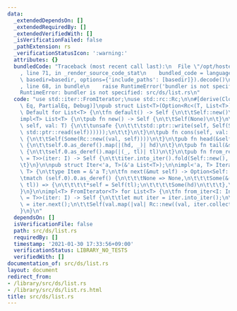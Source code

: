 ```yaml
---
data:
  _extendedDependsOn: []
  _extendedRequiredBy: []
  _extendedVerifiedWith: []
  _isVerificationFailed: false
  _pathExtension: rs
  _verificationStatusIcon: ':warning:'
  attributes: {}
  bundledCode: "Traceback (most recent call last):\n  File \"/opt/hostedtoolcache/Python/3.9.1/x64/lib/python3.9/site-packages/onlinejudge_verify/documentation/build.py\"\
    , line 71, in _render_source_code_stat\n    bundled_code = language.bundle(stat.path,\
    \ basedir=basedir, options={'include_paths': [basedir]}).decode()\n  File \"/opt/hostedtoolcache/Python/3.9.1/x64/lib/python3.9/site-packages/onlinejudge_verify/languages/user_defined.py\"\
    , line 68, in bundle\n    raise RuntimeError('bundler is not specified: {}'.format(path.as_posix()))\n\
    RuntimeError: bundler is not specified: src/ds/list.rs\n"
  code: "use std::iter::FromIterator;\nuse std::rc::Rc;\n\n#[derive(Clone, Ord, PartialOrd,\
    \ Eq, PartialEq, Debug)]\npub struct List<T>(Option<Rc<(T, List<T>)>>);\n\nimpl<T>\
    \ Default for List<T> {\n\tfn default() -> Self {\n\t\tSelf::new()\n\t}\n}\n\n\
    impl<T> List<T> {\n\tpub fn new() -> Self {\n\t\tSelf(None)\n\t}\n\tpub fn push(&mut\
    \ self, val: T) {\n\t\tunsafe {\n\t\t\tstd::ptr::write(self, Self(Some(Rc::new((val,\
    \ std::ptr::read(self))))));\n\t\t}\n\t}\n\tpub fn cons(self, val: T) -> Self\
    \ {\n\t\tSelf(Some(Rc::new((val, self))))\n\t}\n\tpub fn head(&self) -> Option<&T>\
    \ {\n\t\tself.0.as_deref().map(|(hd, _)| hd)\n\t}\n\tpub fn tail(&self) -> Option<&Self>\
    \ {\n\t\tself.0.as_deref().map(|(_, tl)| tl)\n\t}\n\tpub fn from_rev_iter<I: IntoIterator<Item\
    \ = T>>(iter: I) -> Self {\n\t\titer.into_iter().fold(Self::new(), |es, e| es.cons(e))\n\
    \t}\n}\n\npub struct Iter<'a, T>(&'a List<T>);\n\nimpl<'a, T> Iterator for Iter<'a,\
    \ T> {\n\ttype Item = &'a T;\n\tfn next(&mut self) -> Option<Self::Item> {\n\t\
    \tmatch (self.0).0.as_deref() {\n\t\t\tNone => None,\n\t\t\tSome(&(ref hd, ref\
    \ tl)) => {\n\t\t\t\t*self = Self(tl);\n\t\t\t\tSome(hd)\n\t\t\t},\n\t\t}\n\t\
    }\n}\n\nimpl<T> FromIterator<T> for List<T> {\n\tfn from_iter<I: IntoIterator<Item\
    \ = T>>(iter: I) -> Self {\n\t\tlet mut iter = iter.into_iter();\n\t\tlet val\
    \ = iter.next();\n\t\tSelf(val.map(|val| Rc::new((val, iter.collect()))))\n\t\
    }\n}\n"
  dependsOn: []
  isVerificationFile: false
  path: src/ds/list.rs
  requiredBy: []
  timestamp: '2021-01-30 17:33:56+09:00'
  verificationStatus: LIBRARY_NO_TESTS
  verifiedWith: []
documentation_of: src/ds/list.rs
layout: document
redirect_from:
- /library/src/ds/list.rs
- /library/src/ds/list.rs.html
title: src/ds/list.rs
---
```


